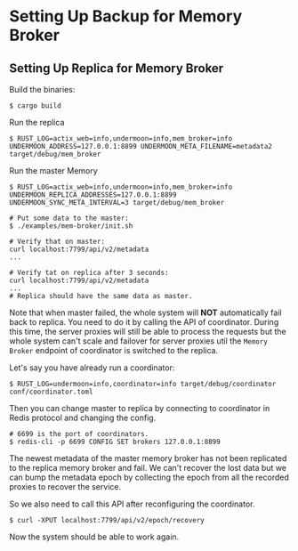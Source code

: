 # Setting Up Backup for Memory Broker

## Setting Up Replica for Memory Broker
Build the binaries:
```
$ cargo build
```

Run the replica
```
$ RUST_LOG=actix_web=info,undermoon=info,mem_broker=info UNDERMOON_ADDRESS=127.0.0.1:8899 UNDERMOON_META_FILENAME=metadata2 target/debug/mem_broker
```

Run the master Memory
```
$ RUST_LOG=actix_web=info,undermoon=info,mem_broker=info UNDERMOON_REPLICA_ADDRESSES=127.0.0.1:8899 UNDERMOON_SYNC_META_INTERVAL=3 target/debug/mem_broker
```

```
# Put some data to the master:
$ ./examples/mem-broker/init.sh

# Verify that on master:
curl localhost:7799/api/v2/metadata
...

# Verify tat on replica after 3 seconds:
curl localhost:7799/api/v2/metadata
...
# Replica should have the same data as master.
```

Note that when master failed,
the whole system will **NOT** automatically fail back to replica.
You need to do it by calling the API of coordinator.
During this time, the server proxies will still be able to process the requests
but the whole system can't scale and failover for server proxies
util the `Memory Broker` endpoint of coordinator is switched to the replica.

Let's say you have already run a coordinator:
```
$ RUST_LOG=undermoon=info,coordinator=info target/debug/coordinator conf/coordinator.toml
```

Then you can change master to replica by connecting to coordinator in Redis protocol
and changing the config.
```
# 6699 is the port of coordinators.
$ redis-cli -p 6699 CONFIG SET brokers 127.0.0.1:8899
```

The newest metadata of the master memory broker
has not been replicated to the replica memory broker and fail.
We can't recover the lost data but we can bump the metadata epoch
by collecting the epoch from all the recorded proxies
to recover the service.

So we also need to call this API after reconfiguring the coordinator.
```
$ curl -XPUT localhost:7799/api/v2/epoch/recovery
```
Now the system should be able to work again.
